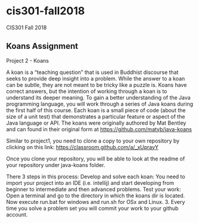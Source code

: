 # cis301-fall2018
CIS301 Fall 2018

## Koans Assignment

Project 2 - Koans

A koan is a “teaching question” that is used in Buddhist discourse that seeks to provide deep insight into a problem. While the answer to a koan can be subtle, they are not meant to be tricky like a puzzle is. Koans have correct answers, but the intention of working through a koan is to understand its deeper meaning. To gain a better understanding of the Java programming language, you will work through a series of Java koans during the first half of this course. Each koan is a small piece of code (about the size of a unit test) that demonstrates a particular feature or aspect of the Java language or API. The koans were originally authored by Mat Bentley and can found in their original form at https://github.com/matyb/java-koans

Similar to project1, you need to clone a copy to your own repository by clicking on this link:
https://classroom.github.com/a/_xUprayY

Once you clone your repository, you will be able to look at the readme of your repository under java-koans folder. 

There 3 steps in this process:
Develop and solve each koan:
	You need to import your project into an IDE (i.e. intellij) and start developing from beginner to intermediate and then advanced problems. 
Test your work:
Open a terminal and go to the directory in which the koans dir is located. Now execute run.bat for windows and run.sh for OSx and Linux.
      3. Every time you solve a problem set you will commit your work to your github account.   
